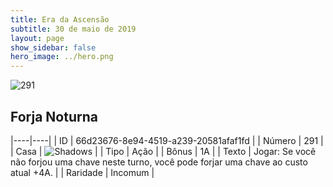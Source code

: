 ```yaml
---
title: Era da Ascensão
subtitle: 30 de maio de 2019
layout: page
show_sidebar: false
hero_image: ../hero.png
---
```


![291](https://cdn.keyforgegame.com/media/card_front/pt/435_291_C9384W8R9Q57_pt.png)

## Forja Noturna

|----|----|
| ID | 66d23676-8e94-4519-a239-20581afaf1fd |
| Número | 291 |
| Casa | ![Shadows](https://archonarcana.com/images/thumb/e/ee/Shadows.png/22px-Shadows.png "Sombras") |
| Tipo | Ação |
| Bônus | 1A |
| Texto | Jogar: Se você não forjou uma chave neste turno, você pode forjar uma chave ao custo atual +4A. |
| Raridade | Incomum |
